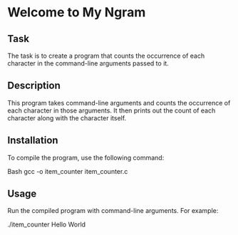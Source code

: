# Welcome to My Ngram

## Task

The task is to create a program that counts the occurrence of each character in the command-line arguments passed to it.

## Description

This program takes command-line arguments and counts the occurrence of each character in those arguments. It then prints out the count of each character along with the character itself.

## Installation

To compile the program, use the following command:

Bash
gcc -o item_counter item_counter.c
## Usage
Run the compiled program with command-line arguments. For example:

./item_counter Hello World




